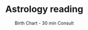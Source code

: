 ---
title: "Astrology reading"
subtitle: "Birth Chart - 30 min Consult"
description: "Unveil the wisdom behind your birth chart and discover what hidden aspects of your cosmic journey"
price: "$65"
order: 1
---